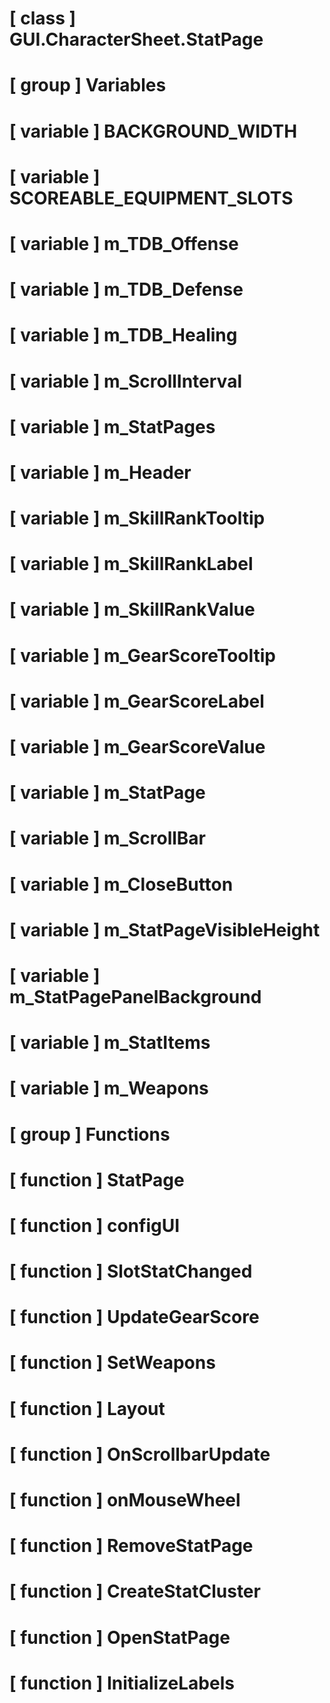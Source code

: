 # [ class ] GUI.CharacterSheet.StatPage

# [ group ] Variables

# [ variable ] BACKGROUND_WIDTH

# [ variable ] SCOREABLE_EQUIPMENT_SLOTS

# [ variable ] m_TDB_Offense

# [ variable ] m_TDB_Defense

# [ variable ] m_TDB_Healing

# [ variable ] m_ScrollInterval

# [ variable ] m_StatPages

# [ variable ] m_Header

# [ variable ] m_SkillRankTooltip

# [ variable ] m_SkillRankLabel

# [ variable ] m_SkillRankValue

# [ variable ] m_GearScoreTooltip

# [ variable ] m_GearScoreLabel

# [ variable ] m_GearScoreValue

# [ variable ] m_StatPage

# [ variable ] m_ScrollBar

# [ variable ] m_CloseButton

# [ variable ] m_StatPageVisibleHeight

# [ variable ] m_StatPagePanelBackground

# [ variable ] m_StatItems

# [ variable ] m_Weapons

# [ group ] Functions

# [ function ] StatPage

# [ function ] configUI

# [ function ] SlotStatChanged

# [ function ] UpdateGearScore

# [ function ] SetWeapons

# [ function ] Layout

# [ function ] OnScrollbarUpdate

# [ function ] onMouseWheel

# [ function ] RemoveStatPage

# [ function ] CreateStatCluster

# [ function ] OpenStatPage

# [ function ] InitializeLabels

